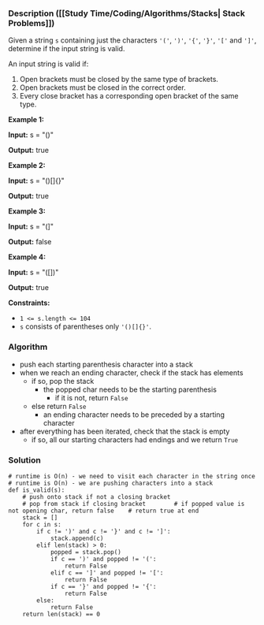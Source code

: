 ### Description ([[Study Time/Coding/Algorithms/Stacks| Stack Problems]])

Given a string `s` containing just the characters `'('`, `')'`, `'{'`, `'}'`, `'['` and `']'`, determine if the input string is valid.

An input string is valid if:

1. Open brackets must be closed by the same type of brackets.
2. Open brackets must be closed in the correct order.
3. Every close bracket has a corresponding open bracket of the same type.

**Example 1:**

**Input:** s = "()"

**Output:** true

**Example 2:**

**Input:** s = "()[]{}"

**Output:** true

**Example 3:**

**Input:** s = "(]"

**Output:** false

**Example 4:**

**Input:** s = "([])"

**Output:** true

**Constraints:**

- `1 <= s.length <= 104`
- `s` consists of parentheses only `'()[]{}'`.

### Algorithm
* push each starting parenthesis character into a stack
* when we reach an ending character, check if the stack has elements
	* if so, pop the stack
		* the popped char needs to be the starting parenthesis
			* if it is not, return `False` 
	* else return `False`
		* an ending character needs to be preceded by a starting character
* after everything has been iterated, check that the stack is empty
	* if so, all our starting characters had endings and we return `True`
	

### Solution

```
# runtime is O(n) - we need to visit each character in the string once  
# runtime is O(n) - we are pushing characters into a stack  
def is_valid(s):  
    # push onto stack if not a closing bracket  
    # pop from stack if closing bracket        # if popped value is not opening char, return false    # return true at end  
    stack = []  
    for c in s:  
        if c != ')' and c != '}' and c != ']':  
            stack.append(c)  
        elif len(stack) > 0:  
            popped = stack.pop()  
            if c == ')' and popped != '(':  
                return False  
            elif c == ']' and popped != '[':  
                return False  
            if c == '}' and popped != '{':  
                return False  
        else:  
            return False  
    return len(stack) == 0
```